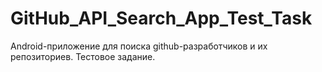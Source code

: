 # GitHub_API_Search_App_Test_Task
Android-приложение для поиска github-разработчиков и их репозиториев. Тестовое задание.
